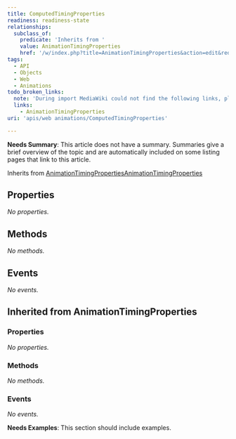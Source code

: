 ```yaml
---
title: ComputedTimingProperties
readiness: readiness-state
relationships:
  subclass_of:
    predicate: 'Inherits from '
    value: AnimationTimingProperties
    href: '/w/index.php?title=AnimationTimingProperties&action=edit&redlink=1'
tags:
  - API
  - Objects
  - Web
  - Animations
todo_broken_links:
  note: 'During import MediaWiki could not find the following links, please fix and adjust this list.'
  links:
    - AnimationTimingProperties
uri: 'apis/web animations/ComputedTimingProperties'

---
```

**Needs Summary**: This article does not have a summary. Summaries give a brief overview of the topic and are automatically included on some listing pages that link to this article.

Inherits from [AnimationTimingProperties](/w/index.php?title=AnimationTimingProperties&action=edit&redlink=1)[AnimationTimingProperties](/w/index.php?title=AnimationTimingProperties&action=edit&redlink=1)

## Properties

*No properties.*

## Methods

*No methods.*

## Events

*No events.*

## Inherited from AnimationTimingProperties

### Properties

*No properties.*

### Methods

*No methods.*

### Events

*No events.*

**Needs Examples**: This section should include examples.

